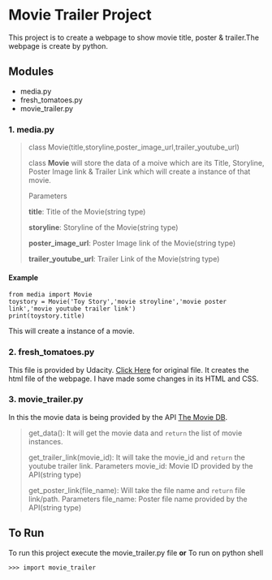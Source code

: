 # Movie Trailer Project

This project is to create a webpage to show movie title, poster & trailer.The webpage is create by python.

## Modules
* media.py
* fresh_tomatoes.py
* movie_trailer.py

### 1. media.py
> class Movie(title,storyline,poster_image_url,trailer_youtube_url)
> 
> class **Movie** will store the data of a moive which are
> its Title, Storyline, Poster Image link & Trailer Link
> which will create a instance of that movie.
> 
> Parameters
> 
> **title**: Title of the Movie(string type)
> 
> **storyline**:  Storyline of the Movie(string type)
> 
> **poster_image_url**: Poster Image link of the Movie(string type)
> 
> **trailer_youtube_url**: Trailer Link of the Movie(string type)

#### Example
```
from media import Movie
toystory = Movie('Toy Story','movie stroyline','movie poster link','movie youtube trailer link')
print(toystory.title)
```
This will create a instance of a movie.

### 2. fresh_tomatoes.py
This file is provided by Udacity.
[Click Here](https://github.com/udacity/ud036_StarterCode) for original file.
It creates the html file of the webpage.
I have made some changes in its HTML and CSS.

### 3. movie_trailer.py
In this the movie data is being provided by the API [The Movie DB](https://developers.themoviedb.org/3/).
> get_data(): It will get the movie data and ```return``` the list of movie instances.
> 
> get_trailer_link(movie_id): It will take the movie_id and ```return``` the youtube trailer link.
> Parameters
> movie_id: Movie ID provided by the API(string type)
> 
> get_poster_link(file_name): Will take the file name and ```return``` file link/path.
> Parameters
> file_name: Poster file name provided by the API(string type)
> 

## To Run
To run this project execute the movie_trailer.py file
**or**
To run on python shell
```
>>> import movie_trailer
```
